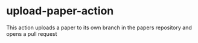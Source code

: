 # upload-paper-action
This action uploads a paper to its own branch in the papers repository and opens a pull request
